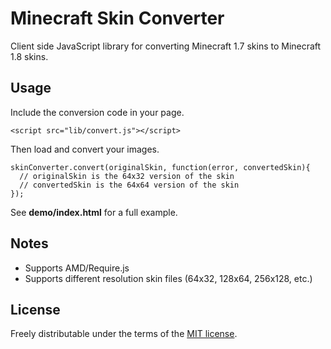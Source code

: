 # Minecraft Skin Converter

Client side JavaScript library for converting Minecraft 1.7 skins 
to Minecraft 1.8 skins.

## Usage

Include the conversion code in your page.

    <script src="lib/convert.js"></script>

Then load and convert your images.

    skinConverter.convert(originalSkin, function(error, convertedSkin){
      // originalSkin is the 64x32 version of the skin
      // convertedSkin is the 64x64 version of the skin
    });

See **demo/index.html** for a full example.

## Notes

* Supports AMD/Require.js
* Supports different resolution skin files (64x32, 128x64, 256x128, etc.) 

## License

Freely distributable under the terms of the 
[MIT license](https://github.com/kevanstannard/minecraft-skin-converter/blob/master/LICENSE).


